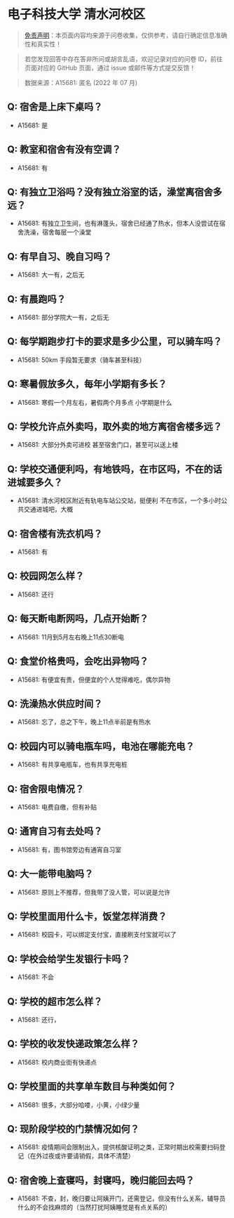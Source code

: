 # 电子科技大学 清水河校区

> [免责声明](https://colleges.chat/#_3)：本页面内容均来源于问卷收集，仅供参考，请自行确定信息准确性和真实性！

> 若您发现回答中存在答非所问或胡言乱语，欢迎记录对应的问卷 ID，前往页面对应的 GitHub 页面，通过 issue 或邮件等方式提交反馈！

> 数据来源：A15681: 匿名 (2022 年 07 月)

## Q: 宿舍是上床下桌吗？

- A15681: 是

## Q: 教室和宿舍有没有空调？

- A15681: 有

## Q: 有独立卫浴吗？没有独立浴室的话，澡堂离宿舍多远？

- A15681: 有独立卫生间，也有淋蓬头，宿舍已经通了热水，但本人没尝试在宿舍洗澡，宿舍每层一个澡堂

## Q: 有早自习、晚自习吗？

- A15681: 大一有，之后无

## Q: 有晨跑吗？

- A15681: 部分学院大一有，之后无

## Q: 每学期跑步打卡的要求是多少公里，可以骑车吗？

- A15681: 50km  手段暂无要求（骑车甚至科技）

## Q: 寒暑假放多久，每年小学期有多长？

- A15681: 寒假一个月左右，暑假两个月多点 小学期是什么

## Q: 学校允许点外卖吗，取外卖的地方离宿舍楼多远？

- A15681: 大部分外卖可进校 甚至宿舍门口，甚至可以送上楼

## Q: 学校交通便利吗，有地铁吗，在市区吗，不在的话进城要多久？

- A15681: 清水河校区附近有轨电车站公交站，挺便利
不在市区，一个多小时公共交通进城吧，大概

## Q: 宿舍楼有洗衣机吗？

- A15681: 有

## Q: 校园网怎么样？

- A15681: 还行

## Q: 每天断电断网吗，几点开始断？

- A15681: 11月到5月左右晚上11点30断电

## Q: 食堂价格贵吗，会吃出异物吗？

- A15681: 有便宜有贵，但便宜的个人觉得难吃，偶尔异物

## Q: 洗澡热水供应时间？

- A15681: 忘了，总之下午，晚上11点半前是有热水

## Q: 校园内可以骑电瓶车吗，电池在哪能充电？

- A15681: 有共享电瓶车，也有共享充电桩

## Q: 宿舍限电情况？

- A15681: 电费自缴，但有补贴

## Q: 通宵自习有去处吗？

- A15681: 有，图书馆旁边有通宵自习室

## Q: 大一能带电脑吗？

- A15681: 原则上不推荐，但我带了没人管，可以说是允许

## Q: 学校里面用什么卡，饭堂怎样消费？

- A15681: 校园卡，可以绑定支付宝，直接刷支付宝就可以了

## Q: 学校会给学生发银行卡吗？

- A15681: 不会

## Q: 学校的超市怎么样？

- A15681: 还行，

## Q: 学校的收发快递政策怎么样？

- A15681: 校内商业街有快递点

## Q: 学校里面的共享单车数目与种类如何？

- A15681: 很多，大部分哈喽，小黄，小绿少量

## Q: 现阶段学校的门禁情况如何？

- A15681: 疫情期间会限制出入，提供核酸证明之类，正常时期出校需要扫码登记（在外过夜或许要请销假，具体不清楚）

## Q: 宿舍晚上查寝吗，封寝吗，晚归能回去吗？

- A15681: 不查，封，晚归要让阿姨开门，还需登记，但没有什么关系，辅导员什么的不会找麻烦的（当然打扰阿姨睡觉是有点关系的）

